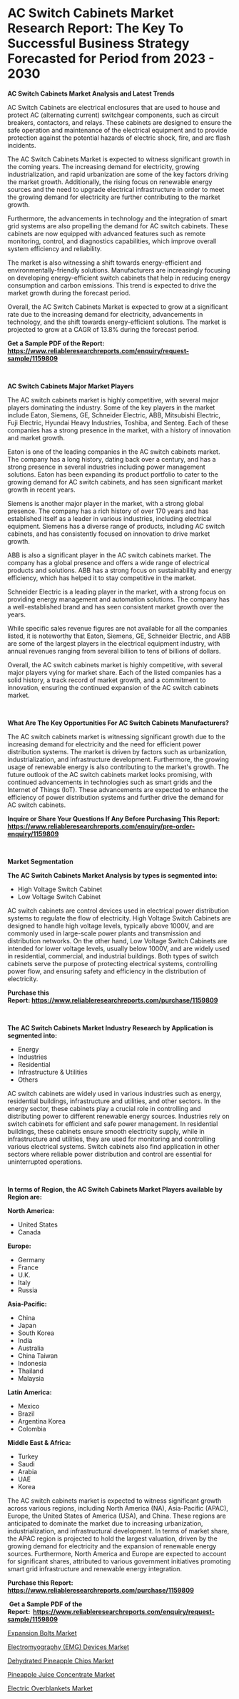 <p><h1>AC Switch Cabinets Market Research Report: The Key To Successful Business Strategy Forecasted for Period from 2023 - 2030</h1></p><p><strong>AC Switch Cabinets Market Analysis and Latest Trends</strong></p>
<p><p>AC Switch Cabinets are electrical enclosures that are used to house and protect AC (alternating current) switchgear components, such as circuit breakers, contactors, and relays. These cabinets are designed to ensure the safe operation and maintenance of the electrical equipment and to provide protection against the potential hazards of electric shock, fire, and arc flash incidents.</p><p>The AC Switch Cabinets Market is expected to witness significant growth in the coming years. The increasing demand for electricity, growing industrialization, and rapid urbanization are some of the key factors driving the market growth. Additionally, the rising focus on renewable energy sources and the need to upgrade electrical infrastructure in order to meet the growing demand for electricity are further contributing to the market growth.</p><p>Furthermore, the advancements in technology and the integration of smart grid systems are also propelling the demand for AC switch cabinets. These cabinets are now equipped with advanced features such as remote monitoring, control, and diagnostics capabilities, which improve overall system efficiency and reliability.</p><p>The market is also witnessing a shift towards energy-efficient and environmentally-friendly solutions. Manufacturers are increasingly focusing on developing energy-efficient switch cabinets that help in reducing energy consumption and carbon emissions. This trend is expected to drive the market growth during the forecast period.</p><p>Overall, the AC Switch Cabinets Market is expected to grow at a significant rate due to the increasing demand for electricity, advancements in technology, and the shift towards energy-efficient solutions. The market is projected to grow at a CAGR of 13.8% during the forecast period.</p></p>
<p><strong>Get a Sample PDF of the Report:&nbsp; <a href="https://www.reliableresearchreports.com/enquiry/request-sample/1159809">https://www.reliableresearchreports.com/enquiry/request-sample/1159809</a></strong></p>
<p>&nbsp;</p>
<p><strong>AC Switch Cabinets Major Market Players</strong></p>
<p><p>The AC switch cabinets market is highly competitive, with several major players dominating the industry. Some of the key players in the market include Eaton, Siemens, GE, Schneider Electric, ABB, Mitsubishi Electric, Fuji Electric, Hyundai Heavy Industries, Toshiba, and Senteg. Each of these companies has a strong presence in the market, with a history of innovation and market growth.</p><p>Eaton is one of the leading companies in the AC switch cabinets market. The company has a long history, dating back over a century, and has a strong presence in several industries including power management solutions. Eaton has been expanding its product portfolio to cater to the growing demand for AC switch cabinets, and has seen significant market growth in recent years.</p><p>Siemens is another major player in the market, with a strong global presence. The company has a rich history of over 170 years and has established itself as a leader in various industries, including electrical equipment. Siemens has a diverse range of products, including AC switch cabinets, and has consistently focused on innovation to drive market growth.</p><p>ABB is also a significant player in the AC switch cabinets market. The company has a global presence and offers a wide range of electrical products and solutions. ABB has a strong focus on sustainability and energy efficiency, which has helped it to stay competitive in the market.</p><p>Schneider Electric is a leading player in the market, with a strong focus on providing energy management and automation solutions. The company has a well-established brand and has seen consistent market growth over the years.</p><p>While specific sales revenue figures are not available for all the companies listed, it is noteworthy that Eaton, Siemens, GE, Schneider Electric, and ABB are some of the largest players in the electrical equipment industry, with annual revenues ranging from several billion to tens of billions of dollars.</p><p>Overall, the AC switch cabinets market is highly competitive, with several major players vying for market share. Each of the listed companies has a solid history, a track record of market growth, and a commitment to innovation, ensuring the continued expansion of the AC switch cabinets market.</p></p>
<p>&nbsp;</p>
<p><strong>What Are The Key Opportunities For AC Switch Cabinets Manufacturers?</strong></p>
<p><p>The AC switch cabinets market is witnessing significant growth due to the increasing demand for electricity and the need for efficient power distribution systems. The market is driven by factors such as urbanization, industrialization, and infrastructure development. Furthermore, the growing usage of renewable energy is also contributing to the market's growth. The future outlook of the AC switch cabinets market looks promising, with continued advancements in technologies such as smart grids and the Internet of Things (IoT). These advancements are expected to enhance the efficiency of power distribution systems and further drive the demand for AC switch cabinets.</p></p>
<p><strong>Inquire or Share Your Questions If Any Before Purchasing This Report: <a href="https://www.reliableresearchreports.com/enquiry/pre-order-enquiry/1159809">https://www.reliableresearchreports.com/enquiry/pre-order-enquiry/1159809</a></strong></p>
<p>&nbsp;</p>
<p><strong>Market Segmentation</strong></p>
<p><strong>The AC Switch Cabinets Market Analysis by types is segmented into:</strong></p>
<p><ul><li>High Voltage Switch Cabinet</li><li>Low Voltage Switch Cabinet</li></ul></p>
<p><p>AC switch cabinets are control devices used in electrical power distribution systems to regulate the flow of electricity. High Voltage Switch Cabinets are designed to handle high voltage levels, typically above 1000V, and are commonly used in large-scale power plants and transmission and distribution networks. On the other hand, Low Voltage Switch Cabinets are intended for lower voltage levels, usually below 1000V, and are widely used in residential, commercial, and industrial buildings. Both types of switch cabinets serve the purpose of protecting electrical systems, controlling power flow, and ensuring safety and efficiency in the distribution of electricity.</p></p>
<p><strong>Purchase this Report:&nbsp;<a href="https://www.reliableresearchreports.com/purchase/1159809">https://www.reliableresearchreports.com/purchase/1159809</a></strong></p>
<p>&nbsp;</p>
<p><strong>The AC Switch Cabinets Market Industry Research by Application is segmented into:</strong></p>
<p><ul><li>Energy</li><li>Industries</li><li>Residential</li><li>Infrastructure & Utilities</li><li>Others</li></ul></p>
<p><p>AC switch cabinets are widely used in various industries such as energy, residential buildings, infrastructure and utilities, and other sectors. In the energy sector, these cabinets play a crucial role in controlling and distributing power to different renewable energy sources. Industries rely on switch cabinets for efficient and safe power management. In residential buildings, these cabinets ensure smooth electricity supply, while in infrastructure and utilities, they are used for monitoring and controlling various electrical systems. Switch cabinets also find application in other sectors where reliable power distribution and control are essential for uninterrupted operations.</p></p>
<p>&nbsp;</p>
<p><strong>In terms of Region, the AC Switch Cabinets Market Players available by Region are:</strong></p>
<p>
    <p> <strong> North America: </strong>
        <ul>
            <li>United States</li>
            <li>Canada</li>
        </ul>
        </p> 
    <p> <strong> Europe: </strong>
        <ul>
            <li>Germany</li>
            <li>France</li>
            <li>U.K.</li>
            <li>Italy</li>
            <li>Russia</li>
        </ul>
        </p> 
    <p> <strong> Asia-Pacific: </strong>
        <ul>
            <li>China</li>
            <li>Japan</li>
            <li>South Korea</li>
            <li>India</li>
            <li>Australia</li>
            <li>China Taiwan</li>
            <li>Indonesia</li>
            <li>Thailand</li>
            <li>Malaysia</li>
        </ul>
        </p> 
    <p> <strong> Latin America: </strong>
        <ul>
            <li>Mexico</li>
            <li>Brazil</li>
            <li>Argentina Korea</li>
            <li>Colombia</li>
        </ul>
        </p> 
    <p> <strong> Middle East & Africa: </strong>
        <ul>
            <li>Turkey</li>
            <li>Saudi</li>
            <li>Arabia</li>
            <li>UAE</li>
            <li>Korea</li>
        </ul>
    </p>
    </p>
<p><p>The AC switch cabinets market is expected to witness significant growth across various regions, including North America (NA), Asia-Pacific (APAC), Europe, the United States of America (USA), and China. These regions are anticipated to dominate the market due to increasing urbanization, industrialization, and infrastructural development. In terms of market share, the APAC region is projected to hold the largest valuation, driven by the growing demand for electricity and the expansion of renewable energy sources. Furthermore, North America and Europe are expected to account for significant shares, attributed to various government initiatives promoting smart grid infrastructure and renewable energy integration.</p></p>
<p><strong>Purchase this Report: <a href="https://www.reliableresearchreports.com/purchase/1159809">https://www.reliableresearchreports.com/purchase/1159809</a></strong></p>
<p>&nbsp;<strong>Get a Sample PDF of the Report:&nbsp;&nbsp;<a href="https://www.reliableresearchreports.com/enquiry/request-sample/1159809">https://www.reliableresearchreports.com/enquiry/request-sample/1159809</a></strong></p>
<p><strong></strong></p>
<p><p><a href="https://medium.com/@drakesporer988/expansion-bolts-market-size-growth-forecast-2023-2030-bd3d5d07c48f">Expansion Bolts Market</a></p><p><a href="https://github.com/GroverBarry/Market-Research-Report-List-1/blob/main/electromyography-emg-devices-market.md">Electromyography (EMG) Devices Market</a></p><p><a href="https://www.linkedin.com/pulse/decoding-dehydrated-pineapple-chips-market-deep-dive-latest-wnlhe/">Dehydrated Pineapple Chips Market</a></p><p><a href="https://www.linkedin.com/pulse/pineapple-juice-concentrate-market-size-2023-2030-global-industrial-qflfe/">Pineapple Juice Concentrate Market</a></p><p><a href="https://medium.com/@avaalsop666/electric-overblankets-market-size-growth-forecast-2023-2030-835faaa7e23b">Electric Overblankets Market</a></p></p>